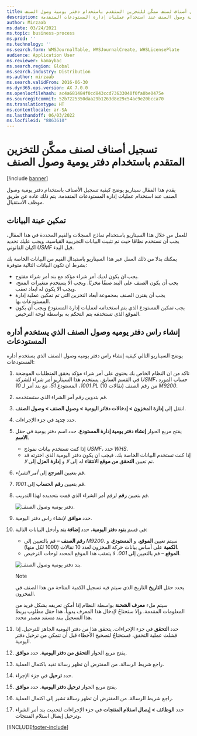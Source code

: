 ```yaml
---
title: تسجيل أصناف لصنف ممكَّن للتخزين المتقدم باستخدام دفتر يومية وصول الصنف
description: يقدم هذا المقال سيناريو يوضح كيفية تسجيل الأصناف باستخدام دفتر يومية وصول الصنف عند استخدام عمليات إدارة المستودعات المتقدمة.
author: Mirzaab
ms.date: 03/24/2021
ms.topic: business-process
ms.prod: ''
ms.technology: ''
ms.search.form: WMSJournalTable, WMSJournalCreate, WHSLicensePlate
audience: Application User
ms.reviewer: kamaybac
ms.search.region: Global
ms.search.industry: Distribution
ms.author: mirzaab
ms.search.validFrom: 2016-06-30
ms.dyn365.ops.version: AX 7.0.0
ms.openlocfilehash: ac4a681484f0cd843ccd73633040f0fa0be0475e
ms.sourcegitcommit: 52b7225350daa29b1263d8e29c54ac9e20bcca70
ms.translationtype: HT
ms.contentlocale: ar-SA
ms.lasthandoff: 06/03/2022
ms.locfileid: "8863610"
---
```

# <a name="register-items-for-an-advanced-warehousing-enabled-item-using-an-item-arrival-journal"></a>تسجيل أصناف لصنف ممكَّن للتخزين المتقدم باستخدام دفتر يومية وصول الصنف

[!include [banner](../../includes/banner.md)]

يقدم هذا المقال سيناريو يوضح كيفية تسجيل الأصناف باستخدام دفتر يومية وصول الصنف عند استخدام عمليات إدارة المستودعات المتقدمة. يتم ذلك عادة عن طريق موظف الاستقبال.

## <a name="enable-sample-data"></a>تمكين عينة البيانات

للعمل من خلال هذا السيناريو باستخدام نماذج السجلات والقيم المحددة في هذا المقال، يجب أن تستخدم نظامًا حيث تم تثبيت البيانات التجريبية القياسية، ويجب عليك تحديد اكيان القانوني *USMF* قبل البدء.

يمكنك بدلا من ذلك العمل عبر هذا السيناريو باستبدال القيم من البيانات الخاصة بك بشرط ان تكون البيانات التالية متوفرة:

- يجب ان يكون لديك أمر شراء مؤكد مع بند أمر شراء مفتوح.
- يجب أن يكون الصنف على البند صنفًا مخزنًا. ويجب الا يستخدم متغيرات المنتج، ويجب الا يكون له ابعاد تعقب.
- يجب أن يقترن الصنف بمجموعة أبعاد التخزين التي تم تمكين عملية إدارة المستودعات بها.
- يجب تمكين المستودع الذي يتم استخدامه لعمليات إدارة المستودع ويجب أن يكون الموقع الذي تستخدمَه يتم التحكم به بواسطة لوحة الترخيص.

## <a name="create-an-item-arrival-journal-header-that-uses-warehouse-management"></a>إنشاء راس دفتر يوميه وصول الصنف الذي يستخدم أداره المستودعات

يوضح السيناريو التالي كيفيه إنشاء راس دفتر يوميه وصول الصنف الذي يستخدم أداره المستودعات:

1. تاكد من ان النظام الخاص بك يحتوي علي أمر شراء مؤكد يحقق المتطلبات الموضحة في القسم السابق. يستخدم هذا السيناريو أمر شراء للشركة *USMF*، حساب المورد *1001*، المستودع *51*، مع بند أمر لـ *10 PL* (10 نقالات) من رقم الصنف *M9200*.
1. قم بتدوين رقم أمر الشراء الذي ستستخدمه.
1. انتقل إلى **إدارة المخزون \> إدخالات دفاتر اليومية \> وصول الصنف \> وصول الصنف**.
1. حدد **جديد** في جزء الإجراءات.
1. يفتح مربع الحوار **إنشاء دفتر يومية إدارة المستودع**. حدد اسم دفتر يومية في حقل **الاسم**.
    - إذا كنت تستخدم بيانات نموذج *USMF*، حدد *WHS*.
    - إذا كنت تستخدم البيانات الخاصة بك، فيجب ان يكون دفتر اليومية الذي اخترته قد تم تعيين **التحقق من موقع الانتقاء** له إلى *لا* و **إدارة العزل** إلى *لا*.
1. قم بتعيين **المرجع** إلى *أمر الشراء*.
1. قم بتعيين **رقم الحساب** إلى *1001*.
1. قم بتعيين **رقم** لرقم أمر الشراء الذي قمت بتحديده لهذا التدريب.

    ![دفتر يومية وصول الصنف.](../media/item-arrival-journal-header.png "دفتر يومية وصول الصنف")

1. حدد **موافق** لإنشاء راس دفتر اليومية.
1. في قسم **بنود دفتر اليومية**، حدد **إضافة بند** وأدخل البيانات التالية:
    - **رقم الصنف** – قم بالتعيين إلى *M9200*. سيتم تعيين **الموقع**، و **المستودع**، و **الكمية** على أساس بيانات حركة المخزون لعدد 10 نقالات (1000 لكل منها).
    - **الموقع** – قم بالتعيين إلى *001*. لا يتعقب هذا الموقع المحدد لوحات الترخيص.

    ![بند دفتر يومية وصول الصنف.](../media/item-arrival-journal-line.png "بند دفتر يومية وصول الصنف")

    > [!NOTE]
    > يحدد حقل **التاريخ** التاريخ الذي سيتم فيه تسجيل الكمية المتاحة من هذا الصنف في المخزون.  
    >
    > سيتم ملء **معرف الشحنة** بواسطة النظام إذا أمكن تعريفه بشكل فريد من المعلومات المقدمة. وإلا ستحتاجُ لإدخال هذا المعرف يدوياً. هذا حقل مطلوب يربط هذا التسجيل ببند مستند مصدر محدد.  

1. حدد **التحقق** في جزء الإجراءات. يتحقق هذا من دفتر اليومية الجاهز للترحيل. إذا فشلت عملية التحقق، فستحتاجُ لتصحيح الأخطاء قبل أن تتمكن من ترحيل دفتر اليومية.  
1. يفتح مربع الحوار **التحقق من دفتر اليومية**. حدد **موافق**.
1. راجع شريط الرسالة. من المفترض أن تظهر رسالة تفيد باكتمال العملية.  
1. حدد **ترحيل** في جزء الإجراء.
1. يفتح مربع الحوار **ترحيل دفتر اليومية**. حدد **موافق**.
1. راجع شريط الرسالة. من المفترض أن تظهر رسالة تشير إلى اكتمال العملية.
1. حدد **الوظائف > إيصال استلام المنتجات** في جزء الإجراءات لتحديث بند أمر الشراء وترحيل إيصال استلام المنتجات.


[!INCLUDE[footer-include](../../../includes/footer-banner.md)]
